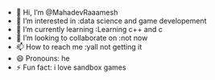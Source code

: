 - 👋 Hi, I’m @MahadevRaaamesh
- 👀 I’m interested in :data science and game developement
- 🌱 I’m currently learning :Learning c++ and c 
- 💞️ I’m looking to collaborate on :not now
- 📫 How to reach me :yall not getting it
- 😄 Pronouns: he
- ⚡ Fun fact: i love sandbox games 

<!---
MahadevRaaamesh/MahadevRaaamesh is a ✨ special ✨ repository because its `README.md` (this file) appears on your GitHub profile.
You can click the Preview link to take a look at your changes.
--->
